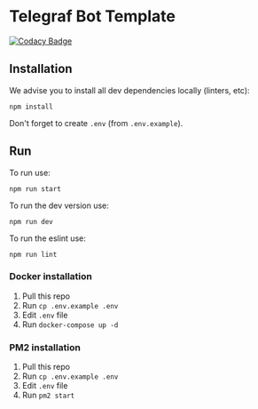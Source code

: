 # Telegraf Bot Template
[![Codacy Badge](https://app.codacy.com/project/badge/Grade/810311f9a3f3440d914e61d252723064)](https://www.codacy.com/gh/Viiprogrammer/telegraf-bot-template/dashboard?utm_source=github.com&amp;utm_medium=referral&amp;utm_content=Viiprogrammer/telegraf-bot-template&amp;utm_campaign=Badge_Grade)

## Installation

We advise you to install all dev dependencies locally (linters, etc):

`npm install`

Don't forget to create `.env` (from `.env.example`).

## Run

To run use:

`npm run start`

To run the dev version use:

`npm run dev`

To run the eslint use:

`npm run lint`

### Docker installation
1) Pull this repo
2) Run `cp .env.example .env`
3) Edit `.env` file
4) Run `docker-compose up -d`

### PM2 installation
1) Pull this repo
2) Run `cp .env.example .env`
3) Edit `.env` file
4) Run `pm2 start`
